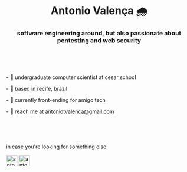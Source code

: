 <h1 align="center"> Antonio Valença 🌧 </h1>
<h3 align="center">software engineering around, but also passionate about pentesting and web security</h3>
<br>
<br>
<br>
<p>
- 🥢 undergraduate computer scientist at cesar school

\- 🥡 based in recife, brazil
  
\- 🍱 currently front-ending for amigo tech

\- 🍙 reach me at antoniotvalenca@gmail.com
</p>
<br>
<br>
<br>
<p>in case you're looking for something else:</p>

<p align="left">
  <a href="https://www.linkedin.com/in/antonio-valen%C3%A7a-7865511b1/"><img align="center" src="https://raw.githubusercontent.com/rahuldkjain/github-profile-readme-generator/master/src/images/icons/Social/linked-in-alt.svg" alt="antoniotvalenca" width="30" /></a>
  <span>  </span>
  <a href="https://www.instagram.com/antoniotvalenca"><img align="center" src="https://raw.githubusercontent.com/rahuldkjain/github-profile-readme-generator/master/src/images/icons/Social/instagram.svg" alt="antoniotvalenca" width="30" /></a>
</p>
